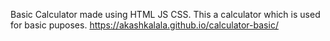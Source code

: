 Basic Calculator
made using HTML JS CSS.
This a calculator which is used for basic puposes.
https://akashkalala.github.io/calculator-basic/
